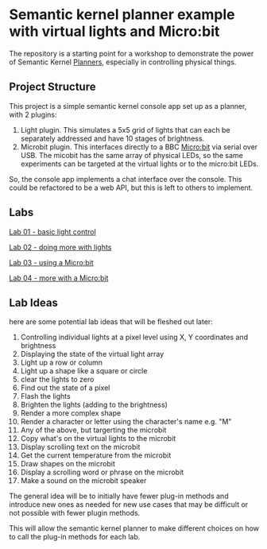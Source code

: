 # Semantic kernel planner example with virtual lights and Micro:bit

The repository is a starting point for a workshop to demonstrate the power of Semantic Kernel [Planners](https://learn.microsoft.com/en-us/semantic-kernel/concepts/planning?pivots=programming-language-csharp), especially in controlling physical things.

## Project Structure
This project is a simple semantic kernel console app set up as a planner, with 2 plugins:
1. Light plugin. This simulates a 5x5 grid of lights that can each be separately addressed and have 10 stages of brightness.
2. Microbit plugin. This interfaces directly to a BBC [Micro:bit](https://microbit.org/) via serial over USB. The micobit has the same array of physical LEDs, so the same experiments can be targeted at the virtual lights or to the micro:bit LEDs.

So, the console app implements a chat interface over the console. This could be refactored to be a web API, but this is left to others to implement.

## Labs
[Lab 01 - basic light control](./Labs/Lab-01/readme.md)

[Lab 02 - doing more with lights](./Labs/Lab-02/readme.md)

[Lab 03 - using a Micro:bit](./Labs/Lab-03/readme.md)

[Lab 04 - more with a Micro:bit](./Labs/Lab-04/readme.md)


## Lab Ideas
here are some potential lab ideas that will be fleshed out later:

1. Controlling individual lights at a pixel level using X, Y coordinates and brightness
2. Displaying the state of the virtual light array
3. Light up a row or column
4. Light up a shape like a square or circle
5. clear the lights to zero
6. Find out the state of a pixel
7. Flash the lights
8. Brighten the lights (adding to the brightness)
9. Render a more complex shape
10. Render a character or letter using the character's name e.g. "M"
11. Any of the above, but targerting the microbit
12. Copy what's on the virtual lights to the microbit
13. Display scrolling text on the microbit
14. Get the current temperature from the microbit
15. Draw shapes on the microbit
16. Display a scrolling word or phrase on the microbit
17. Make a sound on the microbit speaker

The general idea will be to initially have fewer plug-in methods and introduce new ones as needed for new use cases that may be difficult or not possible with fewer plugin methods. 

This will allow the semantic kernel planner to make different choices on how to call the plug-in methods for each lab.

